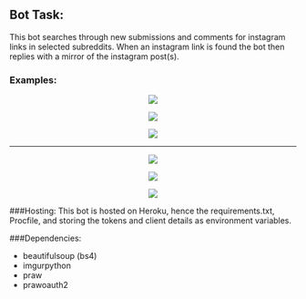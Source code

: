 ## Bot Task:
This bot searches through new submissions and comments for instagram links in selected subreddits. When an instagram link is found the bot then replies with a mirror of the instagram post(s).

### Examples:
<p align="center">
  <img src="http://i.imgur.com/MAjsI1P.png"/>
</p>

<p align="center">
  <img src="http://iconizer.net/files/IconSweets/orig/arrow_down.png"/>
</p>

<p align="center">
  <img src="http://i.imgur.com/UXojmXq.png"/>
</p>

***

<p align="center">
  <img src="http://i.imgur.com/wiOnWeV.png"/>
</p>

<p align="center">
  <img src="http://iconizer.net/files/IconSweets/orig/arrow_down.png"/>
</p>

<p align="center">
  <img src="http://i.imgur.com/mNiwXJ7.png"/>
</p>


###Hosting:
This bot is hosted on Heroku, hence the requirements.txt, Procfile, and storing the tokens and client details as environment variables.

	
###Dependencies:
* beautifulsoup (bs4)
* imgurpython
* praw
* prawoauth2

